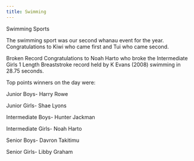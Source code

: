 ```yaml
---
title: Swimming
---
```

Swimming Sports

The swimming sport was our second whanau event for the year. Congratulations to Kiwi who came first and Tui who came second.

Broken Record
Congratulations to Noah Harto who broke the Intermediate Girls 1 Length Breaststroke record held by K Evans (2008) swimming in 28.75 seconds.


Top points winners on the day were:

Junior Boys- Harry Rowe

Junior Girls- Shae Lyons

Intermediate Boys- Hunter Jackman

Intermediate Girls- Noah Harto

Senior Boys- Davron Takitimu

Senior Girls- Libby Graham


